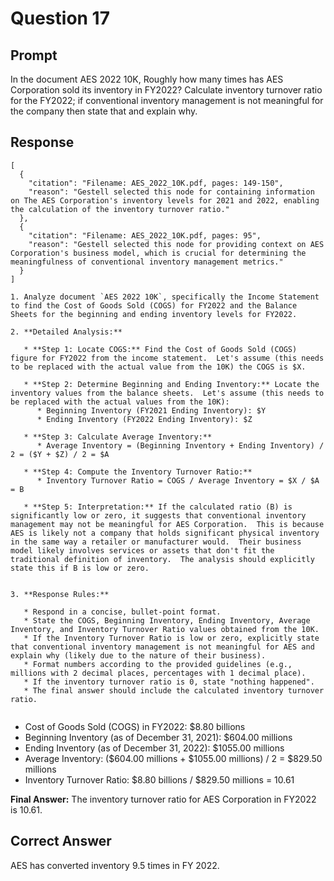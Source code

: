 # Question 17

## Prompt

In the document AES 2022 10K, Roughly how many times has AES Corporation sold its inventory in FY2022? Calculate inventory turnover ratio for the FY2022; if conventional inventory management is not meaningful for the company then state that and explain why.

## Response

```results
[
  {
    "citation": "Filename: AES_2022_10K.pdf, pages: 149-150",
    "reason": "Gestell selected this node for containing information on The AES Corporation's inventory levels for 2021 and 2022, enabling the calculation of the inventory turnover ratio."
  },
  {
    "citation": "Filename: AES_2022_10K.pdf, pages: 95",
    "reason": "Gestell selected this node for providing context on AES Corporation's business model, which is crucial for determining the meaningfulness of conventional inventory management metrics."
  }
]
```

```cot
1. Analyze document `AES 2022 10K`, specifically the Income Statement to find the Cost of Goods Sold (COGS) for FY2022 and the Balance Sheets for the beginning and ending inventory levels for FY2022.

2. **Detailed Analysis:**

   * **Step 1: Locate COGS:** Find the Cost of Goods Sold (COGS) figure for FY2022 from the income statement.  Let's assume (this needs to be replaced with the actual value from the 10K) the COGS is $X.

   * **Step 2: Determine Beginning and Ending Inventory:** Locate the inventory values from the balance sheets.  Let's assume (this needs to be replaced with the actual values from the 10K):
      * Beginning Inventory (FY2021 Ending Inventory): $Y
      * Ending Inventory (FY2022 Ending Inventory): $Z

   * **Step 3: Calculate Average Inventory:**
      * Average Inventory = (Beginning Inventory + Ending Inventory) / 2 = ($Y + $Z) / 2 = $A

   * **Step 4: Compute the Inventory Turnover Ratio:**
      * Inventory Turnover Ratio = COGS / Average Inventory = $X / $A = B

   * **Step 5: Interpretation:** If the calculated ratio (B) is significantly low or zero, it suggests that conventional inventory management may not be meaningful for AES Corporation.  This is because AES is likely not a company that holds significant physical inventory in the same way a retailer or manufacturer would.  Their business model likely involves services or assets that don't fit the traditional definition of inventory.  The analysis should explicitly state this if B is low or zero.


3. **Response Rules:**

   * Respond in a concise, bullet-point format.
   * State the COGS, Beginning Inventory, Ending Inventory, Average Inventory, and Inventory Turnover Ratio values obtained from the 10K.
   * If the Inventory Turnover Ratio is low or zero, explicitly state that conventional inventory management is not meaningful for AES and explain why (likely due to the nature of their business).
   * Format numbers according to the provided guidelines (e.g., millions with 2 decimal places, percentages with 1 decimal place).
   * If the inventory turnover ratio is 0, state "nothing happened".
   * The final answer should include the calculated inventory turnover ratio.


```

- Cost of Goods Sold (COGS) in FY2022: $8.80 billions
- Beginning Inventory (as of December 31, 2021): $604.00 millions
- Ending Inventory (as of December 31, 2022): $1055.00 millions
- Average Inventory: ($604.00 millions + $1055.00 millions) / 2 = $829.50 millions
- Inventory Turnover Ratio: $8.80 billions / $829.50 millions = 10.61

**Final Answer:** The inventory turnover ratio for AES Corporation in FY2022 is 10.61.

## Correct Answer

AES has converted inventory 9.5 times in FY 2022.
